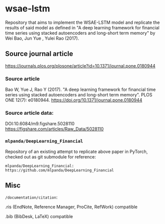 # wsae-lstm

Repository that aims to implement the WSAE-LSTM model and replicate the results of said model as defined in "A deep learning framework for financial time series using stacked autoencoders and long-short term memory" by Wei Bao, Jun Yue , Yulei Rao (2017).

## Source journal article
https://journals.plos.org/plosone/article?id=10.1371/journal.pone.0180944

### Source article

Bao W, Yue J, Rao Y (2017). "A deep learning framework for financial time series using stacked autoencoders and long-short term memory". PLOS ONE 12(7): e0180944. https://doi.org/10.1371/journal.pone.0180944

### Source article data:
DOI:10.6084/m9.figshare.5028110
https://figshare.com/articles/Raw_Data/5028110

### `mlpanda/DeepLearning_Financial`

Repository of an existing attempt to replicate above paper in PyTorch, checked out as git submodule for reference:

`mlpanda/DeepLearning_Financial: https://github.com/mlpanda/DeepLearning_Financial`

## Misc

`/documentation/citation`:

.ris (EndNote, Reference Manager, ProCite, RefWork) compatible 

.bib (BibDesk, LaTeX) compatible